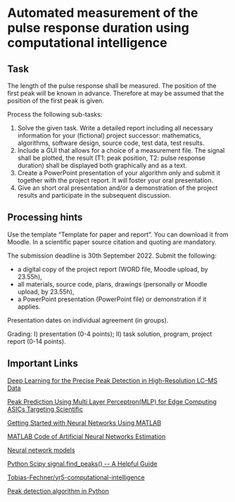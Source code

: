 # Automated measurement of the pulse response duration using computational intelligence


## Task 

 The length of the pulse response shall be measured. The position of the first peak will be known in advance. Therefore at may be assumed that the position of the first   peak is given.
 
 Process the following sub-tasks:

 1. Solve the given task. Write a detailed report including all necessary information for your (fictional) 
    project successor: mathematics, algorithms, software design, source code, test data, test results.
 2. Include a GUI that allows for a choice of a measurement file. The signal shall be plotted, 
    the result (T1: peak position, T2: pulse response duration) shall be displayed both graphically and as a text.
 3. Create a PowerPoint presentation of your algorithm only and submit it together with the project
    report. It will foster your oral presentation.
 4. Give an short oral presentation and/or a demonstration of the project results and participate in
    the subsequent discussion. 
    
    
## Processing hints
    
 Use the template “Template for paper and report”. You can download it from Moodle. In a scientific paper source citation and quoting are mandatory.
 
 The submission deadline is 30th September 2022. Submit the following:
 
 - a digital copy of the project report (WORD file, Moodle upload, by 23.55h),
 - all materials, source code, plans, drawings (personally or Moodle upload, by 23.55h),
 - a PowerPoint presentation (PowerPoint file) or demonstration if it applies.
 
 Presentation dates on individual agreement (in groups). 
 
 Grading: I) presentation (0-4 points); II) task solution, program, project report (0-14 points).
 
 
 ## Important Links 
 
 [Deep Learning for the Precise Peak Detection in High-Resolution LC–MS Data](https://pubs.acs.org/doi/10.1021/acs.analchem.9b04811)
 
 [Peak Prediction Using Multi Layer Perceptron(MLP) for Edge Computing ASICs Targeting Scientific](https://youtu.be/7uKW190YGBA)
 
 [Getting Started with Neural Networks Using MATLAB](https://de.mathworks.com/videos/getting-started-with-neural-networks-using-matlab-1591081815576.html)
 
 [MATLAB Code of Artificial Neural Networks Estimation](https://www.researchgate.net/publication/292970981_MATLAB_Code_of_Artificial_Neural_Networks_Estimation)
 
 [Neural network models](https://scikit-learn.org/stable/modules/neural_networks_supervised.html)
 
 [Python Scipy signal.find_peaks() -- A Helpful Guide](https://youtu.be/75mdKyA76i8)
 
 [Tobias-Fechner/yr5-computational-intelligence](https://github.com/Tobias-Fechner/yr5-computational-intelligence)
 
 [Peak detection algorithm in Python](https://stackoverflow.com/questions/50756793/peak-detection-algorithm-in-python)
 
 


  
